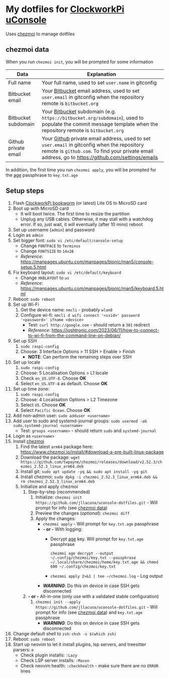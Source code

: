 # My dotfiles for [ClockworkPi uConsole](https://www.clockworkpi.com/uconsole)

Uses [chezmoi](https://www.chezmoi.io/) to manage dotfiles

## <a name="chezmoi-data">chezmoi data</a>

When you run `chezmoi init`, you will be prompted for some information

|Data|Explanation|
|-|-|
|Full name|Your full name, used to set `user.name` in gitconfig|
|Bitbucket email|Your [Bitbucket](https://bitbucket.org/) email address, used to set `user.email` in gitconfig when the repository remote is `bitbucket.org`|
|Bitbucket subdomain|Your [Bitbucket](https://bitbucket.org/) subdomain (e.g. `https://bitbucket.org/subdomain`), used to populate the commit message template when the repository remote is `bitbucket.org`|
|Github private email|Your [Github](https://github.com/) private email address, used to set `user.email` in gitconfig when the repository remote is `github.com`. To find your private email address, go to https://github.com/settings/emails|

In addition, the first time you run `chezmoi apply`, you will be prompted for the [age](https://github.com/FiloSottile/age) passphrase to `key.txt.age`

## Setup steps
1. Flash [ClockworkPi bookworm](https://forum.clockworkpi.com/t/bookworm-6-6-y-for-the-uconsole-and-devterm/13235) (or latest) Lite OS to MicroSD card
1. Boot up with MicroSD card
    - It will boot twice. The first time to resize the partition
    - Unplug any USB cables. Otherwise, it may stall with a watchdog error. If so, just wait, it will eventually (after 10 mins) reboot
1. Set up username (`admin`) and password
1. Login as `admin`
1. Set bigger font: `sudo vi /etc/default/console-setup`
    - Change `FONTFACE` to `Terminus`
    - Change `FONTSIZE` to `14x28`
    - *Reference*: https://manpages.ubuntu.com/manpages/bionic/man5/console-setup.5.html
1. Fix keyboard layout: `sudo vi /etc/default/keyboard`
    - Change `XKBLAYOUT` to `us`
    - *Reference*: https://manpages.ubuntu.com/manpages/bionic/man5/keyboard.5.html
1. Reboot: `sudo reboot`
1. Set up Wi-Fi
    1. Get the device name: `nmcli` - probably `wlan0`
    1. Configure wi-fi: `nmcli d wifi connect '<ssid>' password '<password>' ifname <device>`
       - Test: `curl http://google.com` - should return a `301` redirect
       - *Reference*: https://joshtronic.com/2023/06/11/how-to-connect-to-wi-fi-from-the-command-line-on-debian/
1. Set up SSH
    1. `sudo raspi-config`
    1. Choose: 3 Interface Options > 11 SSH > Enable > Finish
        - **NOTE**: Can perform the remaining steps over SSH
1. Set up locale
    1. `sudo raspi-config`
    1. Choose: 5 Localisation Options > L1 locale
    1. Check `en_US.UTF-8`. Choose **OK**
    1. Select `en_US.UTF-8` as default. Choose **OK**
1. Set up time zone:
    1. `sudo raspi-config`
    1. Choose: 4 Localisation Options > L2 Timezone
    1. Select `US`. Choose **OK**
    1. Select `Pacific Ocean`. Choose **OK**
1. Add non-admin user: `sudo adduser <username>`
1. Add user to sudo and systemd-journal groups: `sudo usermod -aG sudo,systemd-journal <username>`
    - Test: `groups <username>` - should return `sudo` and `systemd-journal`
1. Login as `<username>`
1. Install [chezmoi](https://www.chezmoi.io/install/) 
    1. Find the latest `arm64` package here: https://www.chezmoi.io/install/#download-a-pre-built-linux-package
    1. Download the package: `wget https://github.com/twpayne/chezmoi/releases/download/v2.52.3/chezmoi_2.52.3_linux_arm64.deb`
    1. Install git: `sudo apt update -yq && sudo apt install -yq git`
    1. Install chezmoi: `sudo dpkg -i chezmoi_2.52.3_linux_arm64.deb && rm chezmoi_2.52.3_linux_arm64.deb`
    1. Initialize and apply chezmoi
        1. Step-by-step (recommended)
            1. Initialize: `chezmoi init https://github.com/jllacuna/uconsole-dotfiles.git` - Will prompt for info (see [chezmoi data](#chezmoi-data))
            1. Preview the changes (*optional*): `chezmoi diff`
            1. Apply the changes:
                - `chezmoi apply` - Will prompt for `key.txt.age` passphrase
                - **- or -** With logging:
                    - Decrypt [age](https://www.chezmoi.io/user-guide/encryption/age/) key. Will prompt for `key.txt.age` passphrase

                        ```
                        chezmoi age decrypt --output ~/.config/chezmoi/key.txt --passphrase ~/.local/share/chezmoi/home/key.txt.age && chmod 600 ~/.config/chezmoi/key.txt
                        ```

                    - `chezmoi apply 2>&1 | tee ~/chezmoi.log` - Log output
                - ***WARNING***: Do this on device in case SSH gets disconnected
        1. **- or -** All-in-one (only use with a validated stable configuration)
            1. `chezmoi init --apply https://github.com/jllacuna/uconsole-dotfiles.git` - Will prompt for info (see [chezmoi data](#chezmoi-data)) and `key.txt.age` passphrase
                - ***WARNING***: Do this on device in case SSH gets disconnected
1. Change default shell to `zsh`: `chsh -s $(which zsh)`
1. Reboot: `sudo reboot`
1. Start up neovim to let it install plugins, lsp servers, and treesitter parsers: `e`
    - Check plugin installs: `:Lazy`
    - Check LSP server installs: `:Mason`
    - Check neovim health: `:checkhealth` - make sure there are no `ERROR` lines
